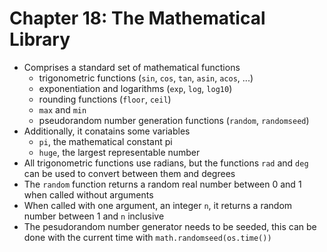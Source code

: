 Chapter 18: The Mathematical Library
====================================

- Comprises a standard set of mathematical functions
    - trigonometric functions (`sin`, `cos`, `tan`, `asin`, `acos`, ...)
    - exponentiation and logarithms (`exp`, `log`, `log10`)
    - rounding functions (`floor`, `ceil`)
    - `max` and `min`
    - pseudorandom number generation functions (`random`, `randomseed`)
- Additionally, it conatains some variables
    - `pi`, the mathematical constant pi
    - `huge`, the largest representable number
- All trigonometric functions use radians, but the functions `rad` and `deg`
  can be used to convert between them and degrees
- The `random` function returns a random real number between 0 and 1 when
  called without arguments
- When called with one argument, an integer `n`, it returns a random number
  between 1 and `n` inclusive
- The pesudorandom number generator needs to be seeded, this can be done
  with the current time with `math.randomseed(os.time())`

